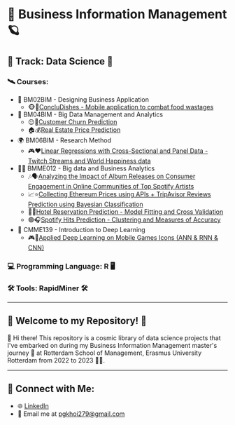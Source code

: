 # 🤖 Business Information Management 🪐

## 🚀 Track: Data Science 🧠

### 🛰️ Courses: 
- 🌌 BM02BIM - Designing Business Application
  - 🐵🍌[ConcluDishes - Mobile application to combat food wastages](https://github.com/khoigiapham/MSc-Business-Information-Management-2223/tree/main/BM02BIM%20-%20Designing%20Business%20Application)
- 🌠 BM04BIM - Big Data Management and Analytics
  - 😔💸[Customer Churn Prediction](https://github.com/khoigiapham/MSc-Business-Information-Management-2223/tree/main/BM04BIM%20-%20Customer%20Churn%20Prediction)
  - 🏠💰[Real Estate Price Prediction](https://github.com/khoigiapham/MSc-Business-Information-Management-2223/tree/main/BM04BIM%20-%20Real%20Estate%20Price%20Prediction)
- 🌍 BM06BIM - Research Method
  - 🎮❤️[Linear Regressions with Cross-Sectional and Panel Data - Twitch Streams and World Happiness data](https://github.com/khoigiapham/MSc-Business-Information-Management-2223/tree/main/BM06BIM%20-%20Linear%20Regressions%20with%20Cross-Sectional%20and%20Panel%20Data)
- 👨‍🚀 BMME012 - Big data and Business Analytics
  - 🎶🗣️[Analyzing the Impact of Album Releases on Consumer Engagement in Online Communities of Top Spotify Artists](https://github.com/khoigiapham/MSc-Business-Information-Management-2223/tree/main/BMME012%20-%20Analyzing%20the%20Impact%20of%20Album%20Releases%20on%20Consumer%20Engagement%20in%20Online%20Communities%20of%20Top%20Spotify%20Artists)
  - 📈⭐[Collecting Ethereum Prices using APIs + TripAvisor Reviews Prediction using Bayesian Classification](https://github.com/khoigiapham/MSc-Business-Information-Management-2223/tree/main/BMME012%20-%20Collecting%20Ethereum%20Prices%20using%20APIs%20%2B%20TripAvisor%20Reviews%20Prediction%20using%20Bayesian%20Classification)
  - 🌴🏨[Hotel Reservation Prediction - Model Fitting and Cross Validation](https://github.com/khoigiapham/MSc-Business-Information-Management-2223/tree/main/BMME012%20-%20Hotel%20Reservation%20Prediction%20-%20Model%20Fitting%20and%20Cross%20Validation)
  - 🟢🎧[Spotify Hits Prediction - Clustering and Measures of Accuracy](https://github.com/khoigiapham/MSc-Business-Information-Management-2223/tree/main/BMME012%20-%20Spotify%20Hits%20Prediction%20-%20Clustering%20and%20Measures%20of%20Accuracy)
- 💫 CMME139 - Introduction to Deep Learning
  - 🎮🧠[Applied Deep Learning on Mobile Games Icons (ANN & RNN & CNN)](https://github.com/khoigiapham/MSc-Business-Information-Management-2223/tree/main/CMME139%20-%20Applied%20Deep%20Learning%20on%20Mobile%20Games%20Icons%20%20(ANN%20%26%20RNN%20%26%20CNN))

### 💻 Programming Language: R 🖥️
### 🛠️ Tools: RapidMiner 🛠️

---

## 🌟 Welcome to my Repository! 🌟

👋 Hi there! This repository is a cosmic library of data science projects that I've embarked on during my Business Information Management master's journey 🔭 at Rotterdam School of Management, Erasmus University Rotterdam from 2022 to 2023 👨‍🚀.

---

## 🌌 Connect with Me:
- 🌐 [LinkedIn](https://www.linkedin.com/in/khoi-pham2709/)
- 💌 Email me at pgkhoi279@gmail.com


